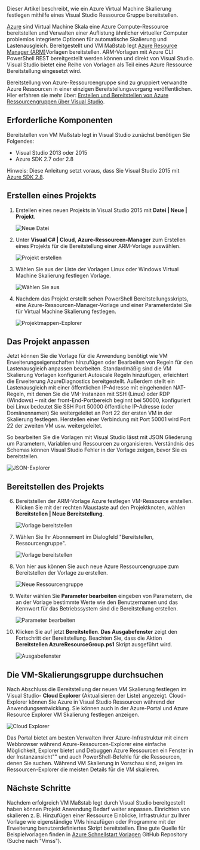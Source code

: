 

Dieser Artikel beschreibt, wie ein Azure Virtual Machine Skalierung festlegen mithilfe eines Visual Studio Ressource Gruppe bereitstellen.


[Azure](https://azure.microsoft.com/blog/azure-vm-scale-sets-public-preview/) sind Virtual Machine Skala eine Azure Compute-Ressource bereitstellen und Verwalten einer Auflistung ähnlicher virtueller Computer problemlos integrierte Optionen für automatische Skalierung und Lastenausgleich. Bereitgestellt und VM Maßstab legt [Azure Resource Manager (ARM)](https://github.com/Azure/azure-quickstart-templates)Vorlagen bereitstellen. ARM-Vorlagen mit Azure CLI PowerShell REST bereitgestellt werden können und direkt von Visual Studio. Visual Studio bietet eine Reihe von Vorlagen als Teil eines Azure Ressource Bereitstellung eingesetzt wird.

Bereitstellung von Azure-Ressourcengruppe sind zu gruppiert verwandte Azure Ressourcen in einer einzigen Bereitstellungsvorgang veröffentlichen. Hier erfahren sie mehr über: [Erstellen und Bereitstellen von Azure Ressourcengruppen über Visual Studio](../vs-azure-tools-resource-groups-deployment-projects-create-deploy/).

## <a name="pre-requisites"></a>Erforderliche Komponenten

Bereitstellen von VM Maßstab legt in Visual Studio zunächst benötigen Sie Folgendes:

- Visual Studio 2013 oder 2015
- Azure SDK 2.7 oder 2.8

Hinweis: Diese Anleitung setzt voraus, dass Sie Visual Studio 2015 mit [Azure SDK 2.8](https://azure.microsoft.com/blog/announcing-the-azure-sdk-2-8-for-net/).

## <a name="creating-a-project"></a>Erstellen eines Projekts

1. Erstellen eines neuen Projekts in Visual Studio 2015 mit **Datei | Neue | Projekt**.

    ![Neue Datei][file_new]

2. Unter **Visual C# | Cloud**, **Azure-Ressourcen-Manager** zum Erstellen eines Projekts für die Bereitstellung einer ARM-Vorlage auswählen.

    ![Projekt erstellen][create_project]

3.  Wählen Sie aus der Liste der Vorlagen Linux oder Windows Virtual Machine Skalierung festlegen Vorlage.

    ![Wählen Sie aus][select_Template]

4. Nachdem das Projekt erstellt sehen PowerShell Bereitstellungsskripts, eine Azure-Ressourcen-Manager-Vorlage und einer Parameterdatei Sie für Virtual Machine Skalierung festlegen.

    ![Projektmappen-Explorer][solution_explorer]

## <a name="customize-your-project"></a>Das Projekt anpassen

Jetzt können Sie die Vorlage für die Anwendung benötigt wie VM Erweiterungseigenschaften hinzufügen oder Bearbeiten von Regeln für den Lastenausgleich anpassen bearbeiten. Standardmäßig sind die VM Skalierung Vorlagen konfiguriert Autoscale Regeln hinzufügen, erleichtert die Erweiterung AzureDiagnostics bereitgestellt. Außerdem stellt ein Lastenausgleich mit einer öffentlichen IP-Adresse mit eingehenden NAT-Regeln, mit denen Sie die VM-Instanzen mit SSH (Linux) oder RDP (Windows) – mit der front-End-Portbereich beginnt bei 50000, konfiguriert bei Linux bedeutet Sie SSH Port 50000 öffentliche IP-Adresse (oder Domänennamen) Sie weitergeleitet an Port 22 der ersten VM in der Skalierung festlegen. Herstellen einer Verbindung mit Port 50001 wird Port 22 der zweiten VM usw. weitergeleitet.

 So bearbeiten Sie die Vorlagen mit Visual Studio lässt mit JSON Gliederung um Parametern, Variablen und Ressourcen zu organisieren. Verständnis des Schemas können Visual Studio Fehler in der Vorlage zeigen, bevor Sie es bereitstellen.

![JSON-Explorer][json_explorer]

## <a name="deploy-the-project"></a>Bereitstellen des Projekts

6. Bereitstellen der ARM-Vorlage Azure festlegen VM-Ressource erstellen. Klicken Sie mit der rechten Maustaste auf den Projektknoten, wählen **Bereitstellen | Neue Bereitstellung**.

    ![Vorlage bereitstellen][5deploy_Template]

7. Wählen Sie Ihr Abonnement im Dialogfeld "Bereitstellen, Ressourcengruppe".

    ![Vorlage bereitstellen][6deploy_Template]

8. Von hier aus können Sie auch neue Azure Ressourcengruppe zum Bereitstellen der Vorlage zu erstellen.

    ![Neue Ressourcengruppe][new_resource]

9. Weiter wählen Sie **Parameter bearbeiten** eingeben von Parametern, die an der Vorlage bestimmte Werte wie den Benutzernamen und das Kennwort für das Betriebssystem sind die Bereitstellung erstellen.

    ![Parameter bearbeiten][edit_parameters]

10. Klicken Sie auf jetzt **Bereitstellen**. **Das Ausgabefenster** zeigt den Fortschritt der Bereitstellung. Beachten Sie, dass die Aktion **Bereitstellen AzureResourceGroup.ps1** Skript ausgeführt wird.

    ![Ausgabefenster][output_window]

## <a name="exploring-your-vm-scale-set"></a>Die VM-Skalierungsgruppe durchsuchen

Nach Abschluss die Bereitstellung der neuen VM Skalierung festlegen im Visual Studio- **Cloud Explorer** (Aktualisieren der Liste) angezeigt. Cloud-Explorer können Sie Azure in Visual Studio Ressourcen während der Anwendungsentwicklung. Sie können auch in der Azure-Portal und Azure Resource Explorer VM Skalierung festlegen anzeigen.

![Cloud Explorer][cloud_explorer]

 Das Portal bietet am besten Verwalten Ihrer Azure-Infrastruktur mit einem Webbrowser während Azure-Ressourcen-Explorer eine einfache Möglichkeit, Explorer bietet und Debuggen Azure Ressourcen ein Fenster in der Instanzansicht"" und auch PowerShell-Befehle für die Ressourcen, denen Sie suchen. Während VM Skalierung in Vorschau sind, zeigen im Ressourcen-Explorer die meisten Details für die VM skalieren.

## <a name="next-steps"></a>Nächste Schritte

Nachdem erfolgreich VM Maßstab legt durch Visual Studio bereitgestellt haben können Projekt Anwendung Bedarf weiter anpassen. Einrichten von skalieren z. B. Hinzufügen einer Ressource Einblicke, Infrastruktur zu Ihrer Vorlage wie eigenständige VMs hinzufügen oder Programme mit der Erweiterung benutzerdefiniertes Skript bereitstellen. Eine gute Quelle für Beispielvorlagen finden in [Azure Schnellstart Vorlagen](https://github.com/Azure/azure-quickstart-templates) GitHub Repository (Suche nach "Vmss").

[file_new]: ./media/virtual-machines-common-scale-sets-visual-studio/1-FileNew.png
[create_project]: ./media/virtual-machines-common-scale-sets-visual-studio/2-CreateProject.png
[select_Template]: ./media/virtual-machines-common-scale-sets-visual-studio/3b-SelectTemplateLin.png
[solution_explorer]: ./media/virtual-machines-common-scale-sets-visual-studio/4-SolutionExplorer.png
[json_explorer]: ./media/virtual-machines-common-scale-sets-visual-studio/10-JsonExplorer.png
[5deploy_Template]: ./media/virtual-machines-common-scale-sets-visual-studio/5-DeployTemplate.png
[6deploy_Template]: ./media/virtual-machines-common-scale-sets-visual-studio/6-DeployTemplate.png
[new_resource]: ./media/virtual-machines-common-scale-sets-visual-studio/7-NewResourceGroup.png
[edit_parameters]: ./media/virtual-machines-common-scale-sets-visual-studio/8-EditParameter.png
[output_window]: ./media/virtual-machines-common-scale-sets-visual-studio/9-Output.png
[cloud_explorer]: ./media/virtual-machines-common-scale-sets-visual-studio/12-CloudExplorer.png